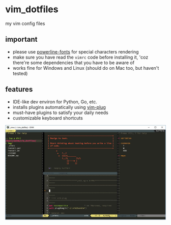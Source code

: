 # vim_dotfiles
my vim config files

## important

- please use [powerline-fonts](https://github.com/powerline/fonts) for special characters rendering
- make sure you have read the `vimrc` code before installing it, 'coz there're some dependencies that you have to be aware of
- works fine for Windows and Linux (should do on Mac too, but haven't tested)

## features

- IDE-like dev environ for Python, Go, etc.
- installs plugins automatically using [vim-plug](https://github.com/junegunn/vim-plug)
- must-have plugins to satisfy your daily needs
- customizable keyboard shortcuts

![screenshot](./img/screenshot.jpg)
